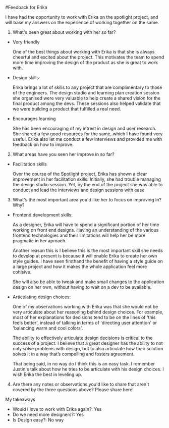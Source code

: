 #Feedback for Erika

I have had the opportunity to work with Erika on the spotlight project, and will base my answers on the experience of working together on the same.

1. What's been great about working with her so far?
  
  * Very friendly
    
    One of the best things about working with Erika is that she is always
    cheerful and excited about the project. This motivates the team to spend
    more time improving the design of the product as she is great to work
    with.

  * Design skills

    Erika brings a lot of skills to any project that are complimentary to those
    of the engineers. The design studio and learning plan creation session she
    organised were very valuable to help create a shared vision for the final
    product among the devs. These sessions also helped validate that we were
    building a product that fulfilled a real need.

  * Encourages learning

    She has been encouraging of my intrest in design and user research. She
    shared a few good resources for the same, which I have found very useful.
    Erika also let me conduct a few interviews and provided me with feedback on
    how to improve.

2. What areas have you seen her improve in so far?

  * Facilitation skills

    Over the course of the Spotlight project, Erika has shown a clear
    improvement in her facilitation skills. Initially, she had trouble managing
    the design studio session. Yet, by the end of the project she was able to
    conduct and lead the interviews and design sessions with ease.

3. What's the most important area you'd like her to focus on improving in? Why?

  * Frontend development skills: 

    As a designer, Erika will have to spend a significant portion of her time
    working on front end designs. Having an understanding of the various
    frontend technologies and their limitations will help her be more
    pragmatic in her aproach. 

    Another reason this is I believe this is the most important skill she
    needs to develop at present is because it will enable Erika to create her
    own style guides. I have seen firsthand the benefit of having a style
    guide on a large project and how it makes the whole application feel more
    cohisive.

    She will also be able to tweak and make small changes to the application
    design on her own, without having to wait on a dev to be available.

  * Articulating design choices: 

    One of my observations working with Erika was that she would not be very
    articulate about her reasoning behind design choices. For example, most of
    her explanations for decisions tend to be on the lines of 'this feels
    better', instead of talking in terms of 'directing user attention' or
    'balancing warm and cool colors'.

    The ability to effectively articulate design decisions is critical to the
    success of a project. I believe that a great designer has the ability to not
    only solve problems with design, but to also articulate how their solution
    solves it in a way that’s compelling and fosters agreement. 

    That being said, in no way do I think this is an easy task. I remember
    Justin's talk about how he tries to be articulate with his design choices. I
    wish Erika the best in leveling up.

4. Are there any notes or observations you'd like to share that aren't covered by the three questions above? Please share here!

  My takeaways
  * Would I love to work with Erika again?: Yes
  * Do we need more designers?: Yes
  * Is Design easy?: No way
